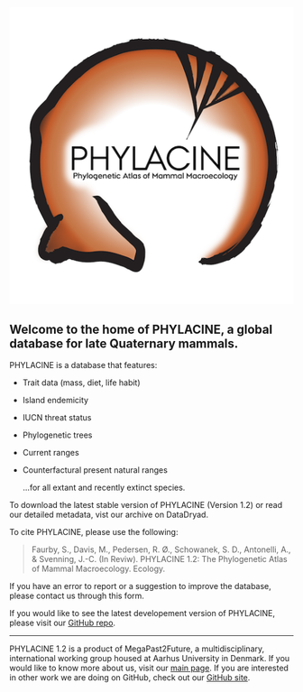 

![PHYLACINE](PHYLACINE_logo.png)


## Welcome to the home of PHYLACINE, a global database for late Quaternary mammals.

PHYLACINE is a database that features:
- Trait data (mass, diet, life habit)
- Island endemicity
- IUCN threat status
- Phylogenetic trees
- Current ranges
- Counterfactural present natural ranges
  
  ...for all extant and recently extinct species.


To download the latest stable version of PHYLACINE (Version 1.2) or read our detailed metadata, vist our archive on DataDryad.

To cite PHYLACINE, please use the following:
>Faurby, S., Davis, M., Pedersen, R. Ø., Schowanek, S. D., Antonelli, A., & Svenning, J.-C. (In Reviw). PHYLACINE 1.2: The Phylogenetic Atlas of Mammal Macroecology. Ecology.

If you have an error to report or a suggestion to improve the database, please contact us through this form.

If you would like to see the latest developement version of PHYLACINE, please visit our [GitHub repo](https://github.com/MegaPast2Future/PHYLACINE_1.2).

------


PHYLACINE 1.2 is a product of MegaPast2Future, a multidisciplinary, international working group housed at Aarhus University in Denmark. If you would like to know more about us, visit our [main page](http://projects.au.dk/mega/). If you are interested in other work we are doing on GitHub, check out our [GitHub site](https://megapast2future.github.io).
